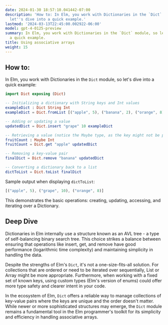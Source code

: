 ```yaml
---
date: 2024-01-30 18:57:10.041442-07:00
description: 'How to: In Elm, you work with Dictionaries in the `Dict` module, so
  let''s dive into a quick example.'
lastmod: '2024-03-13T22:45:00.002922-06:00'
model: gpt-4-0125-preview
summary: In Elm, you work with Dictionaries in the `Dict` module, so let's dive into
  a quick example.
title: Using associative arrays
weight: 15
---
```


## How to:
In Elm, you work with Dictionaries in the `Dict` module, so let's dive into a quick example:

```Elm
import Dict exposing (Dict)

-- Initializing a dictionary with String keys and Int values
exampleDict : Dict String Int
exampleDict = Dict.fromList [("apple", 5), ("banana", 2), ("orange", 8)]

-- Adding or updating a value
updatedDict = Dict.insert "grape" 10 exampleDict

-- Retrieving a value (notice the Maybe type, as the key might not be present)
fruitCount : Maybe Int
fruitCount = Dict.get "apple" updatedDict

-- Removing a key-value pair
finalDict = Dict.remove "banana" updatedDict

-- Converting a dictionary back to a list
dictToList = Dict.toList finalDict
```

Sample output when displaying `dictToList`:

```Elm
[("apple", 5), ("grape", 10), ("orange", 8)]
```

This demonstrates the basic operations: creating, updating, accessing, and iterating over a Dictionary.

## Deep Dive
Dictionaries in Elm internally use a structure known as an AVL tree - a type of self-balancing binary search tree. This choice strikes a balance between ensuring that operations like insert, get, and remove have good performance (logarithmic time complexity) and maintaining simplicity in handling the data.

Despite the strengths of Elm's `Dict`, it's not a one-size-fits-all solution. For collections that are ordered or need to be iterated over sequentially, List or Array might be more appropriate. Furthermore, when working with a fixed set of known keys, using custom types (Elm's version of enums) could offer more type safety and clearer intent in your code.

In the ecosystem of Elm, `Dict` offers a reliable way to manage collections of key-value pairs where the keys are unique and the order doesn't matter. While newer or more sophisticated structures may emerge, the `Dict` module remains a fundamental tool in the Elm programmer's toolkit for its simplicity and efficiency in handling associative arrays.
